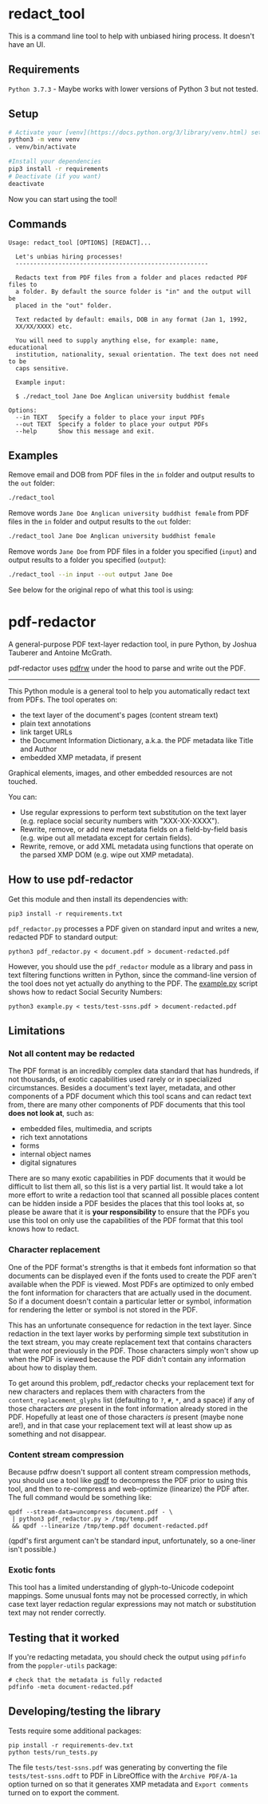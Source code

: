 # redact_tool

This is a command line tool to help with unbiased hiring process. It doesn't have an UI.

## Requirements

`Python 3.7.3` - Maybe works with lower versions of Python 3 but not tested.

## Setup

```sh
# Activate your [venv](https://docs.python.org/3/library/venv.html) setup. The `redact_tool` uses the Python binary in `venv` directory.
python3 -m venv venv
. venv/bin/activate

#Install your dependencies
pip3 install -r requirements
# Deactivate (if you want)
deactivate
```

Now you can start using the tool!

## Commands

```text
Usage: redact_tool [OPTIONS] [REDACT]...

  Let's unbias hiring processes!
  ------------------------------------------------------

  Redacts text from PDF files from a folder and places redacted PDF files to
  a folder. By default the source folder is "in" and the output will be
  placed in the "out" folder.

  Text redacted by default: emails, DOB in any format (Jan 1, 1992,
  XX/XX/XXXX) etc.

  You will need to supply anything else, for example: name, educational
  institution, nationality, sexual orientation. The text does not need to be
  caps sensitive.

  Example input:

  $ ./redact_tool Jane Doe Anglican university buddhist female

Options:
  --in TEXT   Specify a folder to place your input PDFs
  --out TEXT  Specify a folder to place your output PDFs
  --help      Show this message and exit.
```

## Examples

Remove email and DOB from PDF files in the `in` folder and output results to the `out` folder:

```sh
./redact_tool
```

Remove words `Jane Doe Anglican university buddhist female` from PDF files in the `in` folder and output results to the `out` folder:

```sh
./redact_tool Jane Doe Anglican university buddhist female
```

Remove words `Jane Doe` from PDF files in a folder you specified (`input`) and output results to a folder you specified (`output`):

```sh
./redact_tool --in input --out output Jane Doe
```

See below for the original repo of what this tool is using:

pdf-redactor
============

A general-purpose PDF text-layer redaction tool, in pure Python, by Joshua Tauberer and Antoine McGrath.

pdf-redactor uses [pdfrw](https://github.com/pmaupin/pdfrw) under the hood to parse and write out the PDF.

* * *

This Python module is a general tool to help you automatically redact text from PDFs. The tool operates on:

* the text layer of the document's pages (content stream text)
* plain text annotations
* link target URLs
* the Document Information Dictionary, a.k.a. the PDF metadata like Title and Author
* embedded XMP metadata, if present

Graphical elements, images, and other embedded resources are not touched.

You can:

* Use regular expressions to perform text substitution on the text layer (e.g. replace social security numbers with "XXX-XX-XXXX").
* Rewrite, remove, or add new metadata fields on a field-by-field basis (e.g. wipe out all metadata except for certain fields).
* Rewrite, remove, or add XML metadata using functions that operate on the parsed XMP DOM (e.g. wipe out XMP metadata).

## How to use pdf-redactor

Get this module and then install its dependencies with:

	pip3 install -r requirements.txt

`pdf_redactor.py` processes a PDF given on standard input and writes a new, redacted PDF to standard output:

	python3 pdf_redactor.py < document.pdf > document-redacted.pdf

However, you should use the `pdf_redactor` module as a library and pass in text filtering functions written in Python, since the command-line version of the tool does not yet actually do anything to the PDF. The [example.py](example.py) script shows how to redact Social Security Numbers:

	python3 example.py < tests/test-ssns.pdf > document-redacted.pdf

## Limitations

### Not all content may be redacted

The PDF format is an incredibly complex data standard that has hundreds, if not thousands,
of exotic capabilities used rarely or in specialized circumstances. Besides a document's text layer, metadata, and other components of a PDF document which this tool scans and can redact text from, there are many other components of PDF documents that this tool **does not look at**, such as:

* embedded files, multimedia, and scripts
* rich text annotations
* forms
* internal object names
* digital signatures

There are so many exotic capabilities in PDF documents that it would be difficult to list them all, so this list is a very partial list. It would take a lot more effort to write a redaction tool that scanned all possible places content can be hidden inside a PDF besides the places that this tool looks at, so please be aware that it is **your responsibility** to ensure that the PDFs you use this tool on only use the capabilities of the PDF format that this tool knows how to redact.

### Character replacement

One of the PDF format's strengths is that it embeds font information so that documents can be displayed even if the fonts used to create the PDF aren't available when the PDF is viewed. Most PDFs are optimized to only embed the font information for characters that are actually used in the document. So if a document doesn't contain a particular letter or symbol, information for rendering the letter or symbol is not stored in the PDF.

This has an unfortunate consequence for redaction in the text layer. Since redaction in the text layer works by performing simple text substitution in the text stream, you may create replacement text that contains characters that were _not_ previously in the PDF. Those characters simply won't show up when the PDF is viewed because the PDF didn't contain any information about how to display them.

To get around this problem, pdf_redactor checks your replacement text for new characters and replaces them with characters from the `content_replacement_glyphs` list (defaulting to `?`, `#`, `*`, and a space) if any of those characters _are_ present in the font information already stored in the PDF. Hopefully at least one of those characters _is_ present (maybe none are!), and in that case your replacement text will at least show up as something and not disappear.

### Content stream compression

Because pdfrw doesn't support all content stream compression methods, you should use a tool like [qpdf](http://qpdf.sourceforge.net/) to decompress the PDF prior to using this tool, and then to re-compress and web-optimize (linearize) the PDF after. The full command would be something like:

	qpdf --stream-data=uncompress document.pdf - \
	 | python3 pdf_redactor.py > /tmp/temp.pdf
	 && qpdf --linearize /tmp/temp.pdf document-redacted.pdf

(qpdf's first argument can't be standard input, unfortunately, so a one-liner isn't possible.)

### Exotic fonts

This tool has a limited understanding of glyph-to-Unicode codepoint mappings. Some unusual fonts may not be processed correctly, in which case text layer redaction regular expressions may not match or substitution text may not render correctly.

## Testing that it worked

If you're redacting metadata, you should check the output using `pdfinfo` from the `poppler-utils` package:

	# check that the metadata is fully redacted
	pdfinfo -meta document-redacted.pdf

## Developing/testing the library

Tests require some additional packages:

	pip install -r requirements-dev.txt
	python tests/run_tests.py

The file `tests/test-ssns.pdf` was generating by converting the file `tests/test-ssns.odft` to PDF in LibreOffice with the `Archive PDF/A-1a` option turned on so that it generates XMP metadata and `Export comments` turned on to export the comment.